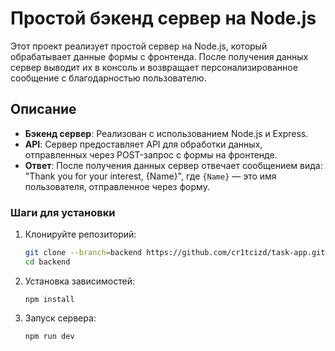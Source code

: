 # Простой бэкенд сервер на Node.js

Этот проект реализует простой сервер на Node.js, который обрабатывает данные формы с фронтенда. После получения данных сервер выводит их в консоль и возвращает персонализированное сообщение с благодарностью пользователю.

## Описание

- **Бэкенд сервер**: Реализован с использованием Node.js и Express.
- **API**: Сервер предоставляет API для обработки данных, отправленных через POST-запрос с формы на фронтенде.
- **Ответ**: После получения данных сервер отвечает сообщением вида: "Thank you for your interest, {Name}", где `{Name}` — это имя пользователя, отправленное через форму.

### Шаги для установки

1. Клонируйте репозиторий:
   ```bash
   git clone --branch=backend https://github.com/cr1tcizd/task-app.git
   cd backend
   ```

2. Установка зависимостей:
   ```bach
   npm install
   ```
3. Запуск сервера:
   ```bash
   npm run dev
   ```
